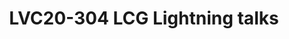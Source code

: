---
categories:
- lvc20
description: A set of short, quick talks about the myriad set of things LCG Team has
  been upto.
image: /assets/images/featured-images/lvc20/LVC20-304.png
session_id: LVC20-304
session_room: '[Track 2] Linux/Android'
session_slot:
  end_time: 2020-09-24 16:50
  start_time: 2020-09-24 16:15
session_speakers:
- speaker_bio: Engineer at Linaro Ltd.
  speaker_company: Linaro
  speaker_image: http://avatars.sched.co/c/0f/1631652/avatar.jpg.320x320px.jpg?109
  speaker_name: Amit Pundir
  speaker_position: Engineer
  speaker_role: attendee, speaker
- speaker_bio: Yongqin Liu is a software engineer on the Linaro Consumer Group, and
    mainly works on LCR builds maintenance, SELinux, and optimizations on ARM processors
    for Android platform.
  speaker_company: Linaro
  speaker_image: ''
  speaker_name: YONGQIN LIU
  speaker_position: Android Software engineer
  speaker_role: attendee, speaker
- speaker_bio: Sumit leads a motivated team of kernel engineers who work on everything
    kernel - and sometimes non-kernel too - within LCG.
  speaker_company: Linaro Limited
  speaker_image: http://avatars.sched.co/1/b8/1747164/avatar.jpg.320x320px.jpg?84a
  speaker_name: Sumit Semwal
  speaker_position: LCG Kernel Team Lead
  speaker_role: attendee, speaker
- speaker_bio: AOSP devboard and Kernel developer
  speaker_company: Linaro
  speaker_image: http://avatars.sched.co/3/30/517344/avatar.jpg.320x320px.jpg?0f6
  speaker_name: John Stultz
  speaker_position: AOSP Devboard/Kernel Developer
  speaker_role: attendee, speaker
session_track: Android
tag: session
tags: Android
title: LVC20-304 LCG Lightning talks
amazon_s3_presentation_url: ''
amazon_s3_video_url: https://static.linaro.org/connect/lvc20/videos/lvc20-304.mp4
---